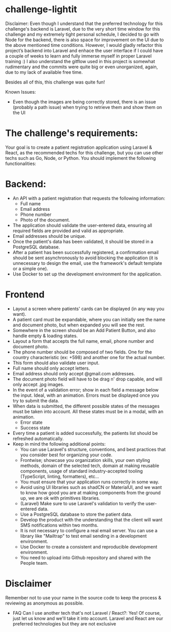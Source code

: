 # challenge-lightit

Disclaimer: Even though I understand that the preferred technology for this challenge's backend is Laravel, due to the very short time window for this challenge and my extremely tight personal schedule, I decided to go with Node for the backend, there is also space for improvement on the UI due to the above mentioned time conditions. However, I would gladly refactor this project’s backend into Laravel and enhace the user interface if I could have a couple of weeks to learn and fully immerse myself in proper Laravel training :)
I also understand the gitflow used in this project is somewhat rudimentary and the commits were quite big or even unorganized, again, due to my lack of available free time.

Besides all of this, this challenge was quite fun!

Known Issues:
- Even though the images are being correctly stored, there is an issue (probably a path issue) when trying to retrieve them and show them on the UI


# The challenge's requirements:

Your goal is to create a patient registration application using Laravel & React, as the recommended techs for this challenge, but you can use other techs such as Go, Node, or Python.
You should implement the following functionalities:

# Backend:
* An API with a patient registration that requests the following information:
  - Full name
  - Email address
  - Phone number
  - Photo of the document.
* The application should validate the user-entered data, ensuring all required fields are provided and valid as appropriate.
* Email addresses should be unique.
* Once the patient's data has been validated, it should be stored in a PostgreSQL database.
* After a patient has been successfully registered, a confirmation email should be sent asynchronously to avoid blocking the application (it is unnecessary to design the email, use the framework's default template or a simple one).
* Use Docker to set up the development environment for the application.

# Frontend
- Layout a screen where patients' cards can be displayed (in any way you want). 
- A patient card must be expandable, where you can initially see the name and document photo, but when expanded you will see the rest. 
- Somewhere in the screen should be an Add Patient Button, and also handle empty & loading states.
- Layout a form that accepts the full name, email, phone number and document photo.
- The phone number should be composed of two fields. One for the country characteristic (ex: +598) and another one for the actual number.
- This form should also validate user input.
- Full name should only accept letters.
- Email address should only accept  @gmail.com  addresses.
- The document photo field will have to be drag n' drop capable, and will only accept .jpg images.
- In the event of a validation error; show in each field a message below the input. Ideal, with an animation. Errors must be displayed once you try to submit the data.
- When data is submitted, the different possible states of the messages must be taken into account. All these states must be in a modal, with an animation.
  * Error state
  * Success state
- Every time a patient is added successfully, the patients list should be refreshed automatically.
- Keep in mind the following additional points:
  * You can use Laravel's structure, conventions, and best practices that you consider best for organizing your code.
  * Frontwise; showcase you organization skills, your own styling methods, domain of the selected tech, domain at making reusable components, usage of standard industry-accepted tooling (TypeScript, linting, formatters), etc...
  * You must ensure that your application runs correctly in some way.
  * Avoid using UI libraries such as shadCN or MaterialUI, and we want to know how good you are at making components from the ground up, we are ok with primitives libraries.
  * (Laravel) Make sure to use Laravel's validation to verify the user-entered data.
  * Use a PostgreSQL database to store the patient data.
  * Develop the product with the understanding that the client will want SMS notifications within two months.
  * It is not necessary to configure a real email server. You can use a library like "Mailtrap" to test email sending in a development environment.
  * Use Docker to create a consistent and reproducible development environment.
  * You need to upload into Github repository and shared with the People team.
    
# Disclaimer
Remember not to use your name in the source code to keep the process & reviewing as anonymous as possible.
* FAQ
Can I use another tech that's not Laravel / React?: Yes! Of course, just let us know and we'll take it into account. Laravel and React are our preferred technologies but they are not exclusive

